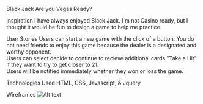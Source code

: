 Black Jack
Are you Vegas Ready?

Inspiration
I have always enjoyed Black Jack.  I'm not Casino ready, but I thought it would be fun to design a game to help me practice.  

User Stories
Users can start a new game with the click of a button. 
You do not need friends to enjoy this game because the dealer is a designated and worthy opponent.  
Users can select decide to continue to recieve additional cards "Take a Hit" if they want to try to get closer to 21.  
Users will be notified immediately whether they won or loss the game. 

Technologies Used
HTML, CSS, Javascript, & Jquery

Wireframes 
![Alt text](/relative/path/to/img.jpg?raw=true "Wireframe")

